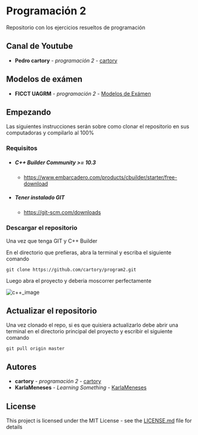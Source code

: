 # Programación 2

Repositorio con los ejercicios resueltos de programación
## Canal de Youtube
* **Pedro cartory** - *programación 2* - [cartory](https://www.youtube.com/channel/UCQu3fZWiFFybOE4T9AJXC7A?view_as=subscriber)    
## Modelos de exámen
* **FICCT UAGRM** - *programación 2* - [Modelos de Exámen](https://github.com/ficct/Apuntes/blob/master/Materias/INF210%20-%20Programacion%20II/Programacion_II_Modelo_de_Examen.pdf)    
## Empezando

Las siguientes instrucciones serán sobre como clonar el 
repositorio en sus computadoras y compilarlo al 100%
### Requisitos
-  ##### C++ Builder Community >= 10.3 
    -   https://www.embarcadero.com/products/cbuilder/starter/free-download
-   ##### Tener instalado GIT
    -   https://git-scm.com/downloads

### Descargar el repositorio

Una vez que tenga GIT y C++ Builder

En el directorio que prefieras, abra la terminal y escriba el siguiente comando

```
git clone https://github.com/cartory/program2.git
```

Luego abra el proyecto y deberia moscorrer perfectamente

![c++_image](https://cdn.discordapp.com/attachments/637038014203166773/742031032424988832/README.png)


## Actualizar el repositorio

Una vez clonado el repo, si es que quisiera actualizarlo debe abrir una terminal en el directorio principal del proyecto y escribir el siguiente comando

```
git pull origin master
```


## Autores

* **cartory** - *programación 2* - [cartory](https://github.com/cartory)
* **KarlaMeneses** - *Learning Something* - [KarlaMeneses](https://github.com/KarlaMeneses)

## License

This project is licensed under the MIT License - see the [LICENSE.md](LICENSE.md) file for details
